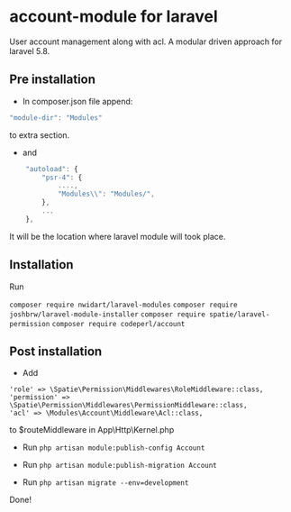 # account-module for laravel
User account management along with acl. A modular driven approach for laravel 5.8.

## Pre installation
* In composer.json file append:
```javascript
"module-dir": "Modules"
```
to extra section. 

* and 

```javascript
    "autoload": {
        "psr-4": {
            ....,
            "Modules\\": "Modules/",
        },
        ...
    },
```

It will be the location where laravel module will took place.

## Installation
Run

```composer require nwidart/laravel-modules```
```composer require joshbrw/laravel-module-installer```
```composer require spatie/laravel-permission```
```composer require codeperl/account```

## Post installation
* Add 
```
'role' => \Spatie\Permission\Middlewares\RoleMiddleware::class,
'permission' => \Spatie\Permission\Middlewares\PermissionMiddleware::class,
'acl' => \Modules\Account\Middleware\Acl::class,
```

   to $routeMiddleware in App\Http\Kernel.php

   
* Run ```php artisan module:publish-config Account```

* Run ```php artisan module:publish-migration Account```

* Run ```php artisan migrate --env=development```

Done!